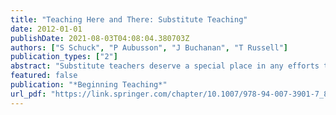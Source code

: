 ```yaml
---
title: "Teaching Here and There: Substitute Teaching"
date: 2012-01-01
publishDate: 2021-08-03T04:08:04.380703Z
authors: ["S Schuck", "P Aubusson", "J Buchanan", "T Russell"]
publication_types: ["2"]
abstract: "Substitute teachers deserve a special place in any efforts to protect the profession against high rates of attrition and to protect individuals against a demoralising and embittered departure from the profession. This chapter focuses on some of the difficulties peculiar to …"
featured: false
publication: "*Beginning Teaching*"
url_pdf: "https://link.springer.com/chapter/10.1007/978-94-007-3901-7_8"
---
```


